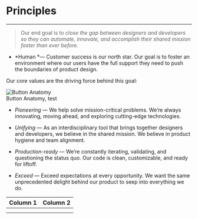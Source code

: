 
# Principles

---

> Our end goal is to *close the gap between designers and developers so they can automate, innovate, and accomplish their shared mission faster than ever before.*

- *Human *— Customer success is our north star. Our goal is to foster an environment where our users have the full support they need to push the boundaries of product design.

Our core values are the driving force behind this goal:

  
![Button Anatomy](https://studio-assets-dev.supernova.io/design-systems/460/48a03e14-6d8e-475d-8658-8b0d6dc44b65.png?Expires=1977609600&Policy=eyJTdGF0ZW1lbnQiOlt7IlJlc291cmNlIjoiaHR0cHM6Ly9zdHVkaW8tYXNzZXRzLWRldi5zdXBlcm5vdmEuaW8vZGVzaWduLXN5c3RlbXMvNDYwLzQ4YTAzZTE0LTZkOGUtNDc1ZC04NjU4LThiMGQ2ZGM0NGI2NS5wbmciLCJDb25kaXRpb24iOnsiRGF0ZUxlc3NUaGFuIjp7IkFXUzpFcG9jaFRpbWUiOjE5Nzc2MDk2MDB9fX1dfQ__&Signature=azwzqbWgvefT2nINGOsNKszrshdH6n1Xuwd2te7yAJ0-p32rxrRyy3fw2y7DqCZX7KyOsdIsWpdojgMuFWPCYB0VeQ5bu73juKTnfgDCq4lAef4rrM5s52lR0nSSYe-ZKdqSEwCH70KZmdiMG9EuSq4bjdAieO-R4TJ1H9scUcDImH3ZjYavnbYxtxrXJcHqtskcHny5Di-Oozdnlkv4EAv8LvLX0Uu~hESijSvs4MaKkOCng2GSuZBYYQ7rIAqWZ0dbHagRgFN35CmdhLKxAy3o9Rg6He2FMvG1iCQulORW8gpLKEOPuXd2fAjlMvf0Dvy24bR807AJ0EqV-EiIYA__&Key-Pair-Id=APKAJGK34LCCAUR7N6LA)  
Button Anatomy, test  
  


- *Pioneering* — We help solve mission-critical problems. We’re always innovating, moving ahead, and exploring cutting-edge technologies. 

- *Unifying* — As an interdisciplinary tool that brings together designers and developers, we believe in the shared mission. We believe in product hygiene and team alignment.

- *Production-ready* — We’re constantly iterating, validating, and questioning the status quo. Our code is clean, customizable, and ready for liftoff.

- *Exceed* — Exceed expectations at every opportunity. We want the same unprecedented delight behind our product to seep into everything we do.

  
| Column 1 | Column 2 |  
| --- | --- |  
|  |  |  
|  |  |  
